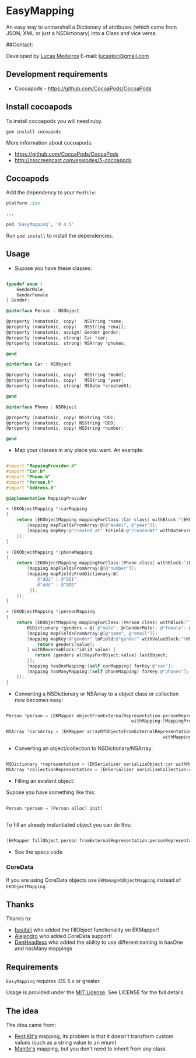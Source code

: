 # EasyMapping

An easy way to unmarshall a Dictionary of attributes (which came from JSON, XML or just a NSDictionary) into a Class and vice versa.

##Contact:

Developed by [Lucas Medeiros](https://www.twitter.com/aspmedeiros)
E-mail: lucastoc@gmail.com

## Development requirements

* Cocoapods - https://github.com/CocoaPods/CocoaPods

## Install cocoapods

To install cocoapods you will need ruby.

	gem install cocoapods
	
More information about cocoapods:

* https://github.com/CocoaPods/CocoaPods
* http://nsscreencast.com/episodes/5-cocoapods

## Cocoapods

Add the dependency to your `Podfile`:

```ruby
platform :ios

...

pod 'EasyMapping', '0.4.5'

```
Run `pod install` to install the dependencies.

## Usage

* Supose you have these classes:

```objective-c

typedef enum {
    GenderMale,
    GenderFemale
} Gender;

@interface Person : NSObject

@property (nonatomic, copy)   NSString *name;
@property (nonatomic, copy)   NSString *email;
@property (nonatomic, assign) Gender gender;
@property (nonatomic, strong) Car *car;
@property (nonatomic, strong) NSArray *phones;

@end

@interface Car : NSObject

@property (nonatomic, copy)   NSString *model;
@property (nonatomic, copy)   NSString *year;
@property (nonatomic, strong) NSDate *createdAt;

@end

@interface Phone : NSObject

@property (nonatomic, copy) NSString *DDI;
@property (nonatomic, copy) NSString *DDD;
@property (nonatomic, copy) NSString *number;

@end

```

* Map your classes in any place you want. An example:

```objective-c

#import "MappingProvider.h"
#import "Car.h"
#import "Phone.h"
#import "Person.h"
#import "Address.h"

@implementation MappingProvider

+ (EKObjectMapping *)carMapping
{
    return [EKObjectMapping mappingForClass:[Car class] withBlock:^(EKObjectMapping *mapping) {
        [mapping mapFieldsFromArray:@[@"model", @"year"]];
        [mapping mapKey:@"created_at" toField:@"createdAt" withDateFormat:@"yyyy-MM-dd"];
    }];
}

+ (EKObjectMapping *)phoneMapping
{
    return [EKObjectMapping mappingForClass:[Phone class] withBlock:^(EKObjectMapping *mapping) {
        [mapping mapFieldsFromArray:@[@"number"]];
        [mapping mapFieldsFromDictionary:@{
            @"ddi" : @"DDI",
            @"ddd" : @"DDD"
         }];
    }];
}

+ (EKObjectMapping *)personMapping
{
    return [EKObjectMapping mappingForClass:[Person class] withBlock:^(EKObjectMapping *mapping) {
        NSDictionary *genders = @{ @"male": @(GenderMale), @"female": @(GenderFemale) };
        [mapping mapFieldsFromArray:@[@"name", @"email"]];
        [mapping mapKey:@"gender" toField:@"gender" withValueBlock:^(NSString *key, id value) {
            return genders[value];
        } withReverseBlock:^id(id value) {
           return [genders allKeysForObject:value].lastObject;
        }];
        [mapping hasOneMapping:[self carMapping] forKey:@"car"];
        [mapping hasManyMapping:[self phoneMapping] forKey:@"phones"];
    }];
}

```

* Converting a NSDictionary or NSArray to a object class or collection now becomes easy:

```objective-c

Person *person = [EKMapper objectFromExternalRepresentation:personRepresentation 
                                                withMapping:[MappingProvider personMapping]];

NSArray *carsArray = [EKMapper arrayOfObjectsFromExternalRepresentation:carsRepresentation 
                                                            withMapping:[MappingProvider carMapping]];

```

* Converting an object/collection to NSDictionary/NSArray:

```objective-c

NSDictionary *representation = [EKSerializer serializeObject:car withMapping:[MappingProvider carMapping]];
NSArray *collectionRepresentation = [EKSerializer serializeCollection:cars withMapping:[MappingProvider carMapping]];

```

* Filling an existent object:

Supose you have something like this:

```objective-c
	
Person *person = [Person alloc] init]	
	
```

To fill an already instantiated object you can do this:

```objective-c

[EKMapper fillObject:person fromExternalRepresentation:personRepresentation withMapping:[Mappings personMapping]];

```

* See the specs code

### CoreData

If you are using CoreData objects use `EKManagedObjectMapping` instead of `EKObjectMapping`.

## Thanks

Thanks to: 

* [basitali](https://github.com/basitali) who added the fillObject functionality on EKMapper!
* [Alejandro](https://github.com/aleph7) who added CoreData support!
* [DenHeadless](https://github.com/DenHeadless) who added the ability to use different naming in hasOne and hasMany mappings  

## Requirements

`EasyMapping` requires iOS 5.x or greater.

Usage is provided under the [MIT License](http://http://opensource.org/licenses/mit-license.php).  See LICENSE for the full details.

## The idea

The idea came from:
* [RestiKit's](https://github.com/RestKit/Restkit) mapping, its problem is that it doesn't transform
custom values (such as a string value to an enum)
* [Mantle's](https://github.com/github/Mantle) mapping, but you don't need to inherit from any class

